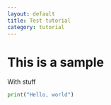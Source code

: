 ```yaml
---
layout: default
title: Test tutorial
category: tutorial
---
```


# This is a sample 

With stuff

```py
print("Hello, world")
```
